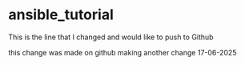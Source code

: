 # ansible_tutorial

This is the line that I changed and would like to push to Github

this change was made on github
making another change 17-06-2025
